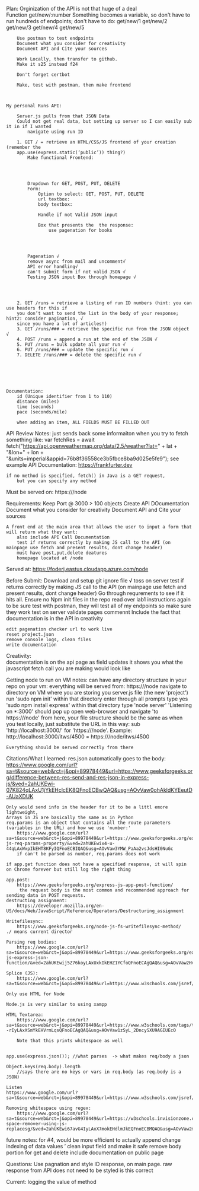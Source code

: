 Plan: 
	Orginization of the API is not that huge of a deal  
	Function get/new/:number
		Something becomes a variable, so don't have to run hundreds of endpoints; don't have to do: 
			get/new/1
			get/new/2
			get/new/3
			get/new/4
			get/new/5
		
		Use postman to test endpoints 
		Document what you consider for creativity
		Document API and Cite your sources
		
		Work Locally, then transfer to github. 
		Make it s25 instead f24 
		
		Don't forget certbot 

		Make, test with postman, then make frontend 

		

	My personal Runs API: 

		Server.js pulls from that JSON Data 
		Could not get real data, but setting up server so I can easily sub it in if I wanted
			navigate using run ID 

		1. GET / = retrieve an HTML/CSS/JS frontend of your creation (remember the
		app.use(express.static(‘public’)) thing?)
			Make functional Frontend: 
				
				
				
			
			Dropdown for GET, POST, PUT, DELETE
			Form: 
				Option to select: GET, POST, PUT, DELETE
				url textbox:
				body textbox:

				Handle if not Valid JSON input

				Box that presents the  the response: 
					use pagenation for books 




			Pagenation √
			remove async from mail and uncomment√
			API error handling√
			can't submit form if not valid JSON √
			Testing JSON input Box through homepage √
			
			


		2. GET /runs = retrieve a listing of run ID numbers (hint: you can use headers for this if
		you don’t want to send the list in the body of your response; hint2: consider pagination, √
		since you have a lot of articles!)
		3. GET /runs/### = retrieve the specific run from the JSON object √
		4. POST /runs = append a run at the end of the JSON √
		5. PUT /runs = bulk update all your run √
		6. PUT /runs/### = update the specific run √
		7. DELETE /runs/### = delete the specific run √

		
		



	Documentation: 
		id (Unique identifier from 1 to 110)
		distance (miles)
		time (seconds) 
		pace (seconds/mile)

		when adding an item, ALL FIELDS MUST BE FILLED OUT 

API Review Notes: 
	just sends back some informaiton when you try to fetch something like: 
		var fetchRes = await fetch("https://api.openweathermap.org/data/2.5/weather?lat=" + lat + "&lon=" + lon + "&units=imperial&appid=76b8f36558ce3b5fbce8ba9d025e5fe9");
		see example API Documentation: 
			https://frankfurter.dev

	if no method is specified, fetch() in Java is a GET request, 
		but you can specify any method

Must be served on: 
	https://<FQDN>/node



Requirements: 
	Keep Port @ 3000
	> 100 objects
	Create API DOcumentation 
	Document what you consider for creativity
	Document API and Cite your sources
	
	A front end at the main area that allows the user to input a form that will return what they want: 
		also include API Call Documentation 
		test if returns correctly by making JS call to the API (on mainpage use fetch and present results, dont change header)
		must have post,put,delete deatures
		homepage located at /node




Served at: https://foderj.eastus.cloudapp.azure.com/node

Before Submit: 
	Download and setup git ignore file √
	toss on server 
	test if returns correctly by making JS call to the API (on mainpage use fetch and present results, dont change header)
	Go through requrements to see if it hits all. 
	Ensure no Npm init files in the repo
	read over lab1 instructions again to be sure 
	test with postman, they will test all of my endpoints so make sure they work
	test on server 
	validate pages 
	commennt
	Include the fact that documentation is in the API in creativity 

	edit pagenation checker url to work live
	reset project.json 
	remove console logs, clean files 
	write documentation 


Creativity: 	
	documentation is on the api page
	as field updates it shows you what the javascript fetch call you are making would look like




Getting node to run on VM notes: 
	can have any directory structure in your repo on your vm: everything will be served from: 
		https://<FQDN>/node
	navigate to directory on VM where you are storing you server.js file (the new 'project')
	run 'sudo npm init' within that directory 
	enter through all prompts 
	type yes
	'sudo npm install express' within that directory 
	type 'node server' 
	'Listening on *:3000' should pop up 
	open web-browser and navigate 'to https://<FQDN>/node'
	from here, your file structure should be the same as when you test locally, just substitute the URL in this way: 
		sub 'http://localhost:3000/' for 'https://<FQDN>/node'. Example: 
			http://localhost:3000/itws/4500 = https://<FQDN>/node/itws/4500

		
	Everything should be served correctly from there

Citations/What I learned: 
	res.json automatically goes to the body: 
		 https://www.google.com/url?sa=t&source=web&rct=j&opi=89978449&url=https://www.geeksforgeeks.org/difference-between-res-send-and-res-json-in-express-js/&ved=2ahUKEwi-07K824qLAxU1jYkEHclcEK8QFnoECBwQAQ&usg=AOvVaw0ohAkldKYEeutD-AUaXDUK
	

	Only would send info in the header for it to be a littl emore lightweight, 
	Arrays in JS are basically the same as in Python
	req.params is an object that contains all the route parameters (variables in the URL) and how we use 'number:'
		https://www.google.com/url?sa=t&source=web&rct=j&opi=89978449&url=https://www.geeksforgeeks.org/express-js-req-params-property/&ved=2ahUKEwix4-u-44qLAxWxpIkEHT8KFyIQFnoECBIQAQ&usg=AOvVaw3YMW_PaAa2vsJdsHI0NuGc
		if can't be parsed as number, req.params does not work

	if app.get function does not have a specified response, it will spin on Chrome forever but still log the right thing
		
	app.post: 
		https://www.geeksforgeeks.org/express-js-app-post-function/
		 the request body is the most common and recommended approach for sending data in POST requests.
	destructing assignment: 
		https://developer.mozilla.org/en-US/docs/Web/JavaScript/Reference/Operators/Destructuring_assignment

	Writefilesync: 
		https://www.geeksforgeeks.org/node-js-fs-writefilesync-method/
	./ means current director 

	Parsing req bodies: 
		https://www.google.com/url?sa=t&source=web&rct=j&opi=89978449&url=https://www.geeksforgeeks.org/express-js-express-json-function/&ved=2ahUKEwij5Z76koyLAxUxkIkEHZ1YCfoQFnoECAgQAQ&usg=AOvVaw2Hv2KKIqisiT2RMM7yHfmL

	Splice (JS): 
		https://www.google.com/url?sa=t&source=web&rct=j&opi=89978449&url=https://www.w3schools.com/jsref/jsref_splice.asp&ved=2ahUKEwi6uZnZm4yLAxV4hIkEHbZvHF0QFnoECB0QAQ&usg=AOvVaw3E6K3kw9F_ybXFVnnwrx2h

	Only use HTML for Node 

	Node.js is very similar to using xampp 

	HTML Textarea: 
		https://www.google.com/url?sa=t&source=web&rct=j&opi=89978449&url=https://www.w3schools.com/tags/tag_textarea.asp&ved=2ahUKEwj0to--rIyLAxXSmYkEHVrmLqsQFnoECAgQAQ&usg=AOvVaw1zSyL_2DncySXU9AGIUEcO

		Note that this prints whitespace as well 


	app.use(express.json()); //what parses  -> what makes req/body a json 

	Object.keys(req.body).length
		//says there are no keys or vars in req.body (as req.body is a JSON)

	Listen 
	https://www.google.com/url?sa=t&source=web&rct=j&opi=89978449&url=https://www.w3schools.com/jsref/obj_inputevent.asp&ved=2ahUKEwi92dXl2YyLAxXjnokEHcM2KMUQFnoECB8QAQ&usg=AOvVaw3AgHYO0Tmzu3jspRFsQm0N

	Removing whitespace using regex: 
		https://www.google.com/url?sa=t&source=web&rct=j&opi=89978449&url=https://w3schools.invisionzone.com/topic/46639-space-remover-using-js-replacesg/&ved=2ahUKEwi67avG4IyLAxX7mokEHdlmJkEQFnoECBMQAQ&usg=AOvVaw2mX5dhkqg4CmSS0UwkwVHu

future notes: 
	for #4, would be more efficient to actually append 
	change indexing of data values ’
	clean input field and make it safe 
	remove body portion for get and delete
	include documentation on public page 

Questions: 
	Use pagnation and style ID response, on main page. raw response from API does not need to be styled
		is this correct

Current: 
	logging the value of method 

